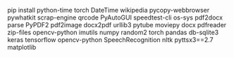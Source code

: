 pip install python-time torch DateTime wikipedia pycopy-webbrowser pywhatkit scrap-engine qrcode PyAutoGUI speedtest-cli os-sys pdf2docx parse PyPDF2 pdf2image docx2pdf urllib3 pytube moviepy docx pdfreader zip-files opencv-python imutils numpy random2 torch pandas db-sqlite3 keras tensorflow opencv-python SpeechRecognition nltk pyttsx3==2.7 matplotlib

